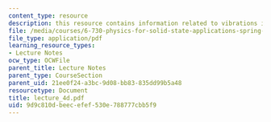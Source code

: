 ```yaml
---
content_type: resource
description: this resource contains information related to vibrations in solids.
file: /media/courses/6-730-physics-for-solid-state-applications-spring-2003/9d9c810dbeecefef530e788777cbb5f9_lecture_4d.pdf
file_type: application/pdf
learning_resource_types:
- Lecture Notes
ocw_type: OCWFile
parent_title: Lecture Notes
parent_type: CourseSection
parent_uid: 21ee0f24-a3bc-9d08-bb83-835dd99b5a48
resourcetype: Document
title: lecture_4d.pdf
uid: 9d9c810d-beec-efef-530e-788777cbb5f9
---
```

